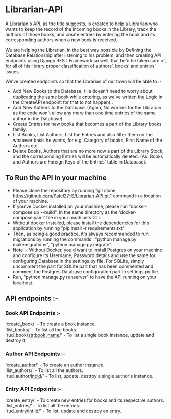 # Librarian-API

A Librarian's API, as the title suggests, is created to help a Librarian who wants to keep the record of the incoming books in the Library, track the authors of those books, and create entries by entering the book and its corresponding authors when a new book is received.

We are helping the Librarian, in the best way possible by Defining the Database Relationship after listening to his problem, and then creating API endpoints using Django REST Framework so well, that he'd be taken care of, for all of his library proper classification of authors', books' and entries' issues.

We've created endpoints so that the Librarian of our town will be able to :-

- Add New Books to the Database. (<bold>He doesn't need to worry about duplicating the same book while entering, as we've written the Logic in the CreateAPI endpoint for that to not happen</bold>)..
- Add New Authors to the Database. (Again, No worries for the Librarian as the code won't allow any more than one time entries of the same author in the Database).
- Create Entries for new books that becomes a part of the Library books family.
- List Books, List Authors, List the Entries and also filter them on the whatever basis he wants, for e.g. Category of books, First Name of the Authors etc.
- Delete Books, Authors that are no more now a part of the Library Stock, and the corresponding Entries will be automatically deleted. (As, Books and Authors are Foreign Keys of the Entries' table in Database).

## To Run the API in your machine 

- Please clone the repository by running "git clone https://github.com/Patel27-S/Librarian-API.git" command in a location of your machine.
- If you've Docker installed on your machine, please run "docker-compose up --build", in the same directory as the 'docker-compose.yaml' file in your machine's CLI.
- Without docker installed, please install the dependencies for this application by running "pip insall -r requirements.txt".
- Then, as being a good practice, it's always recommended to run migrations by running the commands : "python manage.py makemigrations", "python manage.py migrate".
- Note :- Without Docker, you'd want to install Postgres on your machine and configure its Username, Password details and use the same for configuring Database in the settings.py file. For SQLite, simply uncomment the part for SQLite part that has been commented and comment the Postgres Database configuration part in settings.py file.
- Run, "python manage.py runserver" to have the API running on your localhost.


## API endpoints :-

### Book API Endpoints :-
'create_book/' - To create a book instance. <br>
'list_books/' - To list all the books. <br>
'rud_book/<str:book_name>/' - To list a single book instance, update and destroy it.

### Author API Endpoints :-
'create_author/' - To create an author instance. <br>
'list_authors/' - To list all the authors. <br>
'rud_author/<int:id>/' - To list, update, destroy a single author's instance.

### Entry API Endpoints :-
'create_entry/' - To create new entries for books and its respective authors. <br>
'list_entries/' - To list all the entries. <br>
'rud_entry/<int:id>/' - To list, update and destroy an entry.


